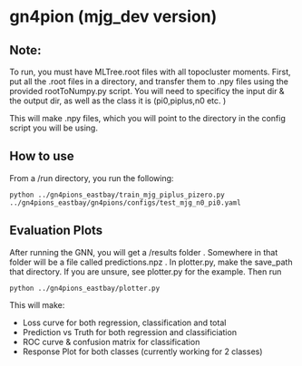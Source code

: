# gn4pion (mjg_dev version)

## Note:

To run, you must have MLTree.root files with all topocluster moments.
First, put all the .root files in a directory, and transfer them to .npy files using the provided rootToNumpy.py script. You will need to specificy the input dir & the output dir, as well as the class it is (pi0,piplus,n0 etc. )

This will make .npy files, which you will point to the directory in  the config script you will be using.

## How to use
From a /run directory, you run the following:

```
python ../gn4pions_eastbay/train_mjg_piplus_pizero.py ../gn4pions_eastbay/gn4pions/configs/test_mjg_n0_pi0.yaml
```

## Evaluation Plots
After running the GNN, you will get a /results folder . Somewhere in that folder will be a file called predictions.npz . In plotter.py, make the save_path that directory. If you are unsure, see plotter.py for the example. Then run
```
python ../gn4pions_eastbay/plotter.py 
```
This will make:
 - Loss curve for both regression, classification and total 
 - Prediction vs Truth for both regression and classificiation 
 - ROC curve & confusion matrix for classification 
 - Response Plot for both classes (currently working for 2 classes)
